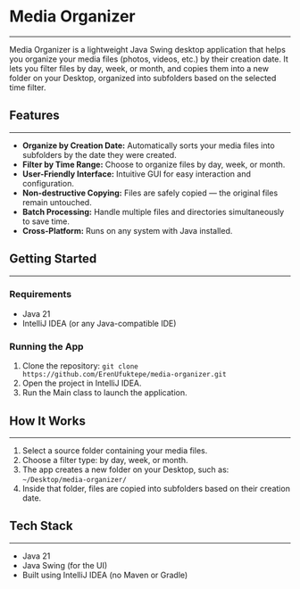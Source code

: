 # Media Organizer
<hr>

Media Organizer is a lightweight Java Swing desktop application that helps you organize your media files (photos, videos, etc.) by their creation date. 
It lets you filter files by day, week, or month, and copies them into a new folder on your Desktop, organized into subfolders based on the selected time filter.

## Features
<hr>

* **Organize by Creation Date:** Automatically sorts your media files into subfolders by the date they were created.
* **Filter by Time Range:** Choose to organize files by day, week, or month.
* **User-Friendly Interface:** Intuitive GUI for easy interaction and configuration.
* **Non-destructive Copying:** Files are safely copied — the original files remain untouched.
* **Batch Processing:** Handle multiple files and directories simultaneously to save time.
* **Cross-Platform:** Runs on any system with Java installed.


## Getting Started
<hr>

### Requirements

* Java 21
* IntelliJ IDEA (or any Java-compatible IDE)

### Running the App

1) Clone the repository: `git clone https://github.com/ErenUfuktepe/media-organizer.git`
2) Open the project in IntelliJ IDEA. 
3) Run the Main class to launch the application.


## How It Works
<hr>

1) Select a source folder containing your media files.
2) Choose a filter type: by day, week, or month.
3) The app creates a new folder on your Desktop, such as: `~/Desktop/media-organizer/`
4) Inside that folder, files are copied into subfolders based on their creation date.


## Tech Stack
<hr>

* Java 21
* Java Swing (for the UI)
* Built using IntelliJ IDEA (no Maven or Gradle)
